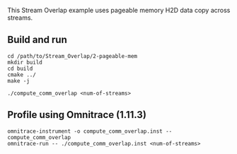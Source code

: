 This Stream Overlap example uses pageable memory H2D data copy across streams.

## Build and run
```
cd /path/to/Stream_Overlap/2-pageable-mem
mkdir build
cd build
cmake ../
make -j

./compute_comm_overlap <num-of-streams>
```

## Profile using Omnitrace (1.11.3)
```
omnitrace-instrument -o compute_comm_overlap.inst -- compute_comm_overlap
omnitrace-run -- ./compute_comm_overlap.inst <num-of-streams>
```
